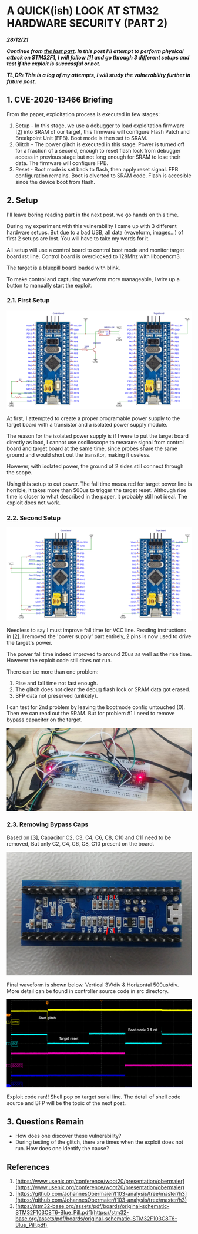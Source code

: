 # A QUICK(ish) LOOK AT STM32 HARDWARE SECURITY (PART 2)

***28/12/21***

***Continue from [the last part](../CVE-2020-13466/cve-2020-13466.md). In this post I'll attempt to perform physical attack on STM32F1, I will follow \[[1]\] and go through 3 different setups and test if the exploit is successful or not.***

***TL,DR: This is a log of my attempts, I will study the vulnerability further in future post.***

## 1. CVE-2020-13466 Briefing

From the paper, exploitation process is executed in few stages:

  1. Setup - In this stage, we use a debugger to load exploitation firmware \[[2]\] into SRAM of our target, this firmware will configure Flash Patch and Breakpoint Unit (FPB). Boot mode is then set to SRAM.
  2. Glitch - The power glitch is executed in this stage. Power is turned off for a fraction of a second, enough to reset flash lock from debugger access in previous stage but not long enough for SRAM to lose their data. The firmware will configure FPB.
  3. Reset - Boot mode is set back to flash, then apply reset signal. FPB configuration remains. Boot is diverted to SRAM code. Flash is accesible since the device boot from flash.

## 2. Setup

I'll leave boring reading part in the next post. we go hands on this time.

During my experiment with this vulnerability I came up with 3 different hardware setups. But due to a bad USB, all data (waveform, images...) of first 2 setups are lost. You will have to take my words for it.

All setup will use a control board to control boot mode and monitor target board rst line. Control board is overclocked to 128Mhz with libopencm3.

The target is a bluepill board loaded with blink.

To make control and capturing waveform more manageable, I wire up a button to manually start the exploit.

### 2.1. First Setup

![1st_setup](./imgs/1st_setup.svg)

At first, I attempted to create a proper programable power supply to the target board with a transistor and a isolated power supply module.

The reason for the isolated power supply is if I were to put the target board directly as load, I cannot use oscilloscope to measure signal from control board and target board at the same time, since probes share the same ground and would short out the transitor, making it useless.

However, with isolated power, the ground of 2 sides still connect through the scope.

Using this setup to cut power. The fall time measured for target power line is horrible, it takes more than 500us to trigger the target reset. Although rise time is closer to what described in the paper, it probably still not ideal. The exploit does not work.

### 2.2. Second Setup

![2nd_setup](./imgs/2nd_setup.svg)

Needless to say I must improve fall time for VCC line. Reading instructions in \[[2]\]. I removed the \'power supply\' part entirely, 2 pins is now used to drive the target\'s power.

The power fall time indeed improved to around 20us as well as the rise time. However the exploit code still does not run.

There can be more than one problem:

1. Rise and fall time not fast enough.
2. The glitch does not clear the debug flash lock or SRAM data got erased.
3. BFP data not preserved (unlikely).

I can test for 2nd problem by leaving the bootmode config untouched (0). Then we can read out the SRAM. But for problem #1 I need to remove bypass capacitor on the target.

![2nd_setup_](./imgs/2nd_setup_.jpg)

### 2.3. Removing Bypass Caps

Based on \[[3]\], Capacitor C2, C3, C4, C6, C8, C10 and C11 need to be removed, But only C2, C4, C6, C8, C10 present on the board.

![caps](./imgs/caps.jpg)

Final waveform is shown below. Vertical 3V/div & Horizontal 500us/div. More detail can be found in controller source code in src directory.

![wave_cap_removed](./imgs/waveform_cap_removed.png)

Exploit code ran!! Shell pop on target serial line. The detail of shell code source and BFP will be the topic of the next post.

## 3. Questions Remain

- How does one discover these vulnerability?
- During testing of the glitch, there are times when the exploit does not run. How does one identify the cause?

## References

1. [https://www.usenix.org/conference/woot20/presentation/obermaier](https://www.usenix.org/conference/woot20/presentation/obermaier)
2. [https://github.com/JohannesObermaier/f103-analysis/tree/master/h3](https://github.com/JohannesObermaier/f103-analysis/tree/master/h3)
3. [https://stm32-base.org/assets/pdf/boards/original-schematic-STM32F103C8T6-Blue_Pill.pdf](https://stm32-base.org/assets/pdf/boards/original-schematic-STM32F103C8T6-Blue_Pill.pdf)

[1]: https://www.usenix.org/conference/woot20/presentation/obermaier
[2]: https://github.com/JohannesObermaier/f103-analysis/tree/master/h3
[3]: https://stm32-base.org/assets/pdf/boards/original-schematic-STM32F103C8T6-Blue_Pill.pdf
